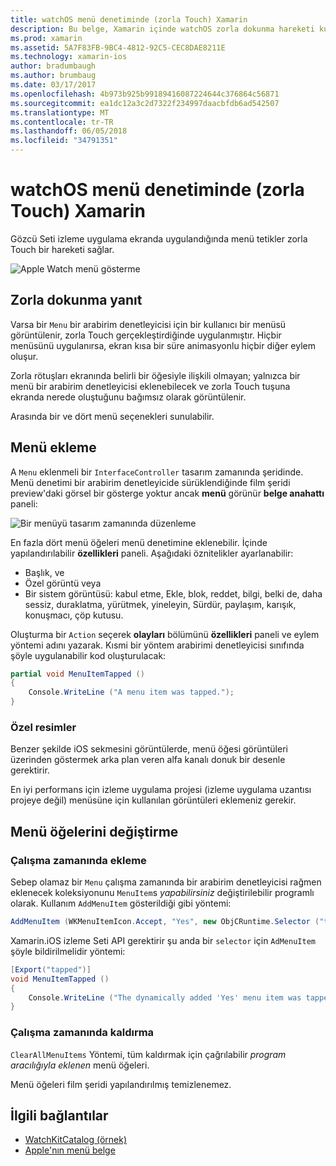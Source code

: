 ```yaml
---
title: watchOS menü denetiminde (zorla Touch) Xamarin
description: Bu belge, Xamarin içinde watchOS zorla dokunma hareketi kullanmayı açıklar. Zorla dokunma için yanıt nasıl ele menü ve menü öğelerini değiştirme ekleme.
ms.prod: xamarin
ms.assetid: 5A7F83FB-9BC4-4812-92C5-CEC8DAE8211E
ms.technology: xamarin-ios
author: bradumbaugh
ms.author: brumbaug
ms.date: 03/17/2017
ms.openlocfilehash: 4b973b925b99189416087224644c376864c56871
ms.sourcegitcommit: ea1dc12a3c2d7322f234997daacbfdb6ad542507
ms.translationtype: MT
ms.contentlocale: tr-TR
ms.lasthandoff: 06/05/2018
ms.locfileid: "34791351"
---
```

# <a name="watchos-menu-control-force-touch-in-xamarin"></a>watchOS menü denetiminde (zorla Touch) Xamarin

Gözcü Seti izleme uygulama ekranda uygulandığında menü tetikler zorla Touch bir hareketi sağlar.

![](menu-images/menu.png "Apple Watch menü gösterme")
<!-- watch image courtesy of http://infinitapps.com/bezel/ -->

## <a name="responding-to-force-touch"></a>Zorla dokunma yanıt

Varsa bir `Menu` bir arabirim denetleyicisi için bir kullanıcı bir menüsü görüntülenir, zorla Touch gerçekleştirdiğinde uygulanmıştır. Hiçbir menüsünü uygulanırsa, ekran kısa bir süre animasyonlu hiçbir diğer eylem oluşur.

Zorla rötuşları ekranında belirli bir öğesiyle ilişkili olmayan; yalnızca bir menü bir arabirim denetleyicisi eklenebilecek ve zorla Touch tuşuna ekranda nerede oluştuğunu bağımsız olarak görüntülenir.

Arasında bir ve dört menü seçenekleri sunulabilir.


## <a name="adding-a-menu"></a>Menü ekleme

A `Menu` eklenmeli bir `InterfaceController` tasarım zamanında şeridinde. Menü denetimi bir arabirim denetleyicide sürüklendiğinde film şeridi preview'daki görsel bir gösterge yoktur ancak **menü** görünür **belge anahattı** paneli:

![](menu-images/menu-action.png "Bir menüyü tasarım zamanında düzenleme")

En fazla dört menü öğeleri menü denetimine eklenebilir. İçinde yapılandırılabilir **özellikleri** paneli. Aşağıdaki öznitelikler ayarlanabilir:

- Başlık, ve
- Özel görüntü veya
- Bir sistem görüntüsü: kabul etme, Ekle, blok, reddet, bilgi, belki de, daha sessiz, duraklatma, yürütmek, yineleyin, Sürdür, paylaşım, karışık, konuşmacı, çöp kutusu.

Oluşturma bir `Action` seçerek **olayları** bölümünü **özellikleri** paneli ve eylem yöntemi adını yazarak. Kısmi bir yöntem arabirimi denetleyicisi sınıfında şöyle uygulanabilir kod oluşturulacak:

```csharp
partial void MenuItemTapped ()
{
    Console.WriteLine ("A menu item was tapped.");
}
```

### <a name="custom-images"></a>Özel resimler

Benzer şekilde iOS sekmesini görüntülerde, menü öğesi görüntüleri üzerinden göstermek arka plan veren alfa kanalı donuk bir desenle gerektirir.

En iyi performans için izleme uygulama projesi (izleme uygulama uzantısı projeye değil) menüsüne için kullanılan görüntüleri eklemeniz gerekir.


## <a name="changing-the-menu-items"></a>Menü öğelerini değiştirme

<!--
### Design Time Items

Menu items added the the storyboard can be shown and hidden programmatically.
-->

### <a name="adding-at-runtime"></a>Çalışma zamanında ekleme

Sebep olamaz bir `Menu` çalışma zamanında bir arabirim denetleyicisi rağmen eklenecek koleksiyonunu `MenuItem`s *yapabilirsiniz* değiştirilebilir programlı olarak.
Kullanım `AddMenuItem` gösterildiği gibi yöntemi:

```csharp
AddMenuItem (WKMenuItemIcon.Accept, "Yes", new ObjCRuntime.Selector ("tapped"));
```

Xamarin.iOS izleme Seti API gerektirir şu anda bir `selector` için `AdMenuItem` şöyle bildirilmelidir yöntemi:

```csharp
[Export("tapped")]
void MenuItemTapped ()
{
    Console.WriteLine ("The dynamically added 'Yes' menu item was tapped.");
}
```

### <a name="removing-at-runtime"></a>Çalışma zamanında kaldırma

`ClearAllMenuItems` Yöntemi, tüm kaldırmak için çağrılabilir *program aracılığıyla eklenen* menü öğeleri.

Menü öğeleri film şeridi yapılandırılmış temizlenemez.



## <a name="related-links"></a>İlgili bağlantılar

- [WatchKitCatalog (örnek)](https://developer.xamarin.com/samples/monotouch/watchOS/WatchKitCatalog/)
- [Apple'nın menü belge](https://developer.apple.com/library/prerelease/ios/documentation/General/Conceptual/WatchKitProgrammingGuide/Menus.html)

